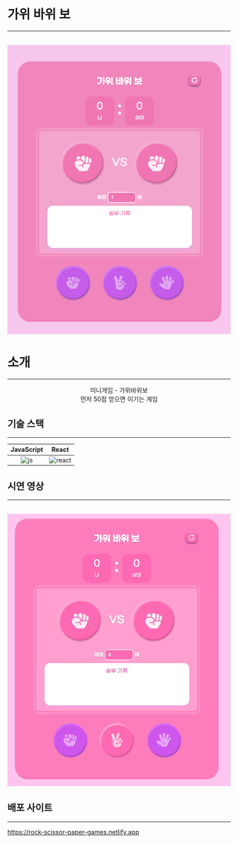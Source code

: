 # 가위 바위 보
---
<p align = "center">
  <br>
    <img src = './images/main-project.png'>
  <br>
</p>

# 소개
---
<p align = "center">
  미니게임 - 가위바위보
  <br>
  먼저 50점 얻으면 이기는 게임
</p>

## 기술 스택
---
| JavaScript |   React  |
| :--------: | :------: |
|   ![js]    | ![react] |

## 시연 영상
---
<p align = "center">
  <br>
    <img src = './images/project.gif'>
  <br>
</p>

## 배포 사이트
---
<https://rock-scissor-paper-games.netlify.app>

[js]: /images/javascript.svg
[react]: /images/react.svg